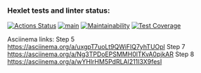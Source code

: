 ### Hexlet tests and linter status:
[![Actions Status](https://github.com/dmanufriev/java-project-71/actions/workflows/hexlet-check.yml/badge.svg)](https://github.com/dmanufriev/java-project-71/actions)
[![main](https://github.com/dmanufriev/java-project-71/actions/workflows/main.yml/badge.svg)](https://github.com/dmanufriev/java-project-71/actions/workflows/main.yml)
[![Maintainability](https://api.codeclimate.com/v1/badges/79f6c13e430ae4765ed4/maintainability)](https://codeclimate.com/github/dmanufriev/java-project-71/maintainability)
[![Test Coverage](https://api.codeclimate.com/v1/badges/79f6c13e430ae4765ed4/test_coverage)](https://codeclimate.com/github/dmanufriev/java-project-71/test_coverage)

Asciinema links:
Step 5		https://asciinema.org/a/uxgpT7uoLt9QWiFlQ7yhTUOpl
Step 7		https://asciinema.org/a/Ng3TPDoEPSMMH0lTKvA0pjkAR
Step 8		https://asciinema.org/a/wYHlrHM5PdRLAl211I3X9fesI
